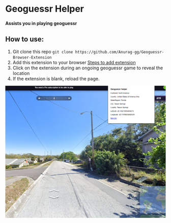 # Geoguessr Helper
#### Assists you in playing geoguessr
## How to use:
1. Git clone this repo
`git clone https://github.com/Anurag-gg/Geoguessr-Browser-Extension`
2. Add this extension to your browser
[Steps to add extension](https://support.google.com/chrome/a/answer/2714278?hl=en)
3. Click on the extension during an ongoing geoguessr game to reveal the location
4. If the extension is blank, reload the page.

 ![Demo](https://github.com/Anurag-gg/Geoguessr-Browser-Extension/blob/main/demo.png)
